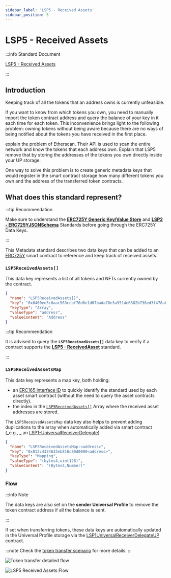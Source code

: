 ```yaml
---
sidebar_label: 'LSP5 - Received Assets'
sidebar_position: 5
---
```


# LSP5 - Received Assets

:::info Standard Document

[LSP5 - Received Assets](https://github.com/lukso-network/LIPs/blob/main/LSPs/LSP-5-ReceivedAssets.md)

:::

## Introduction

Keeping track of all the tokens that an address owns is currently unfeasible.

If you want to know from which tokens you own, you need to manually import the token contract address and query the balance of your key in it each time for each token. This inconvenience brings light to the following problem: owning tokens without being aware because there are no ways of being notified about the tokens you have received in the first place.

explain the problem of Etherscan. Their API is used to scan the entire network and know the tokens that each address own. Explain that LSP5 remove that by storing the addresses of the tokens you own directly inside your UP storage.

One way to solve this problem is to create generic metadata keys that would register in the smart contract storage how many different tokens you own and the address of the transferred token contracts.

## What does this standard represent?

:::tip Recommendation

Make sure to understand the **[ERC725Y Generic Key/Value Store](../lsp-background/erc725.md#erc725y---generic-data-keyvalue-store)** and **[LSP2 - ERC725YJSONSchema](../generic-standards/lsp2-json-schema.md)** Standards before going through the ERC725Y Data Keys.

:::

This Metadata standard describes two data keys that can be added to an [ERC725Y](https://github.com/ethereum/EIPs/blob/master/EIPS/eip-725.md#erc725y) smart contract to reference and keep track of received assets.

### `LSP5ReceivedAssets[]`

This data key represents a list of all tokens and NFTs currently owned by the contract.

```json
{
  "name": "LSP5ReceivedAssets[]",
  "key": "0x6460ee3c0aac563ccbf76d6e1d07bada78e3a9514e6382b736ed3f478ab7b90b",
  "keyType": "Array",
  "valueType": "address",
  "valueContent": "Address"
}
```

:::tip Recommendation

It is advised to query the **`LSP5ReceivedAssets[]`** data key to verify if a contract supports the **[LSP5 - ReceivedAsset](./lsp5-received-assets.md)** standard.

:::

### `LSP5ReceivedAssetsMap`

This data key represents a map key, both holding:

- an [ERC165 interface ID](https://eips.ethereum.org/EIPS/eip-165) to quickly identify the standard used by each asset smart contract (without the need to query the asset contracts directly).
- the index in the [`LSP5ReceivedAssets[]`](#lsp5receivedassets-) Array where the received asset addresses are stored.

The `LSP5ReceivedAssetsMap` data key also helps to prevent adding duplications to the array when automatically added via smart contract (_e.g., _ an [LSP1-UniversalReceiverDelegate](../generic-standards/lsp1-universal-receiver-delegate.md)).

```json
{
  "name": "LSP5ReceivedAssetsMap:<address>",
  "key": "0x812c4334633eb816c80d0000<address>",
  "keyType": "Mapping",
  "valueType": "(bytes4,uint128)",
  "valueContent": "(Bytes4,Number)"
}
```

### Flow

:::info Note

The data keys are also set on the **sender Universal Profile** to remove the token contract address if all the balance is sent.

:::

If set when transferring tokens, these data keys are automatically updated in the Universal Profile storage via the [LSP1UniversalReceiverDelegateUP](../../contracts/contracts/LSP1UniversalReceiver/LSP1UniversalReceiverDelegateUP/LSP1UniversalReceiverDelegateUP.md) contract.

:::note
Check the [token transfer scenario](../generic-standards/lsp1-universal-receiver-delegate#token-transfer-scenario) for more details.
:::

![Token transfer detailed flow](/img/standards/lsp5/detailed-token-transfer.jpeg)

![LSP5 Received Assets Flow](/img/standards/lsp5/lsp5-received-assets.jpeg)

